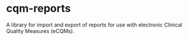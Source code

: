 # cqm-reports
A library for import and export of reports for use with electronic Clinical Quality Measures (eCQMs).
